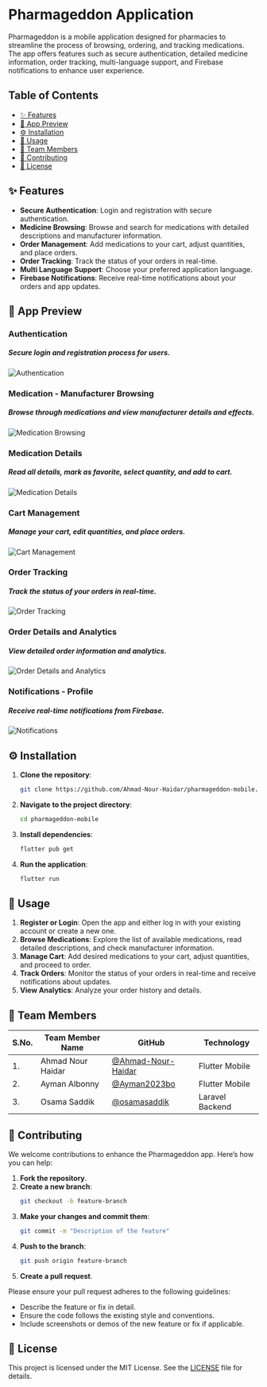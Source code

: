 # Pharmageddon Application

Pharmageddon is a mobile application designed for pharmacies to streamline the process of browsing,
ordering, and tracking medications. The app offers features such as secure authentication, detailed
medicine information, order tracking, multi-language support, and Firebase notifications to enhance
user experience.

## Table of Contents

- [✨ Features](#features)
- [📱 App Preview](#app-preview)
- [⚙️ Installation](#installation)
- [🚀 Usage](#usage)
- [👥 Team Members](#team-members)
- [🤝 Contributing](#contributing)
- [📄 License](#license)

## ✨ Features

- **Secure Authentication**: Login and registration with secure authentication.
- **Medicine Browsing**: Browse and search for medications with detailed descriptions and
  manufacturer information.
- **Order Management**: Add medications to your cart, adjust quantities, and place orders.
- **Order Tracking**: Track the status of your orders in real-time.
- **Multi Language Support**: Choose your preferred application language.
- **Firebase Notifications**: Receive real-time notifications about your orders and app updates.

## 📱 App Preview

### Authentication

##### Secure login and registration process for users.

![Authentication](app-preview/phr1.png)

### Medication - Manufacturer Browsing

##### Browse through medications and view manufacturer details and effects.

![Medication Browsing](app-preview/phr5.png)

### Medication Details

##### Read all details, mark as favorite, select quantity, and add to cart.

![Medication Details](app-preview/phr3.png)

### Cart Management

##### Manage your cart, edit quantities, and place orders.

![Cart Management](app-preview/phr7.png)

### Order Tracking

##### Track the status of your orders in real-time.

![Order Tracking](app-preview/phr6.png)

### Order Details and Analytics

##### View detailed order information and analytics.

![Order Details and Analytics](app-preview/phr4.png)

### Notifications - Profile

##### Receive real-time notifications from Firebase.

![Notifications](app-preview/phr2.png)

## ⚙️ Installation

1. **Clone the repository**:
    ```bash
    git clone https://github.com/Ahmad-Nour-Haidar/pharmageddon-mobile.git
    ```

2. **Navigate to the project directory**:
    ```bash
    cd pharmageddon-mobile
    ```

3. **Install dependencies**:
    ```bash
    flutter pub get
    ```

4. **Run the application**:
    ```bash
    flutter run
    ```

## 🚀 Usage

1. **Register or Login**: Open the app and either log in with your existing account or create a new
   one.
2. **Browse Medications**: Explore the list of available medications, read detailed descriptions,
   and check manufacturer information.
3. **Manage Cart**: Add desired medications to your cart, adjust quantities, and proceed to order.
4. **Track Orders**: Monitor the status of your orders in real-time and receive notifications about
   updates.
5. **View Analytics**: Analyze your order history and details.

## 👥 Team Members

| S.No. | Team Member Name  | GitHub                                                     | Technology      |
|-------|-------------------|------------------------------------------------------------|-----------------|
| 1.    | Ahmad Nour Haidar | [@Ahmad-Nour-Haidar](https://github.com/Ahmad-Nour-Haidar) | Flutter Mobile  |
| 2.    | Ayman Albonny     | [@Ayman2023bo](https://github.com/Ayman2023bo)             | Flutter Mobile  |
| 3.    | Osama Saddik      | [@osamasaddik](https://github.com/osamasaddik)             | Laravel Backend |

## 🤝 Contributing

We welcome contributions to enhance the Pharmageddon app. Here’s how you can help:

1. **Fork the repository**.
2. **Create a new branch**:
    ```bash
    git checkout -b feature-branch
    ```
3. **Make your changes and commit them**:
    ```bash
    git commit -m "Description of the feature"
    ```
4. **Push to the branch**:
    ```bash
    git push origin feature-branch
    ```
5. **Create a pull request**.

Please ensure your pull request adheres to the following guidelines:

- Describe the feature or fix in detail.
- Ensure the code follows the existing style and conventions.
- Include screenshots or demos of the new feature or fix if applicable.

## 📄 License

This project is licensed under the MIT License. See the [LICENSE](LICENSE) file for details.
